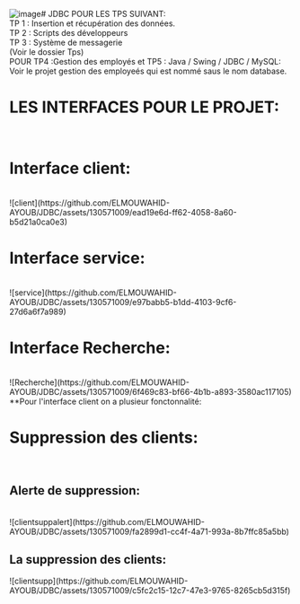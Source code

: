 ![image](https://github.com/ELMOUWAHID-AYOUB/JDBC/assets/130571009/a631df5a-88b5-4b82-91e6-ed3a68f1c976)# JDBC 
POUR LES TPS SUIVANT:
<br>
TP 1 : Insertion et récupération des données.
<br>
TP 2 : Scripts des développeurs
<br>
TP 3 : Système de messagerie
<br>
(Voir le dossier Tps)
<br>
POUR TP4 :Gestion des employés et TP5 : Java / Swing / JDBC / MySQL:
Voir le projet gestion des employeés qui est nommé saus le nom  database.
<br>
<h1>
LES INTERFACES POUR LE PROJET:
</h1>
<br>
<h1>
Interface client:
</h1>
<br>
![client](https://github.com/ELMOUWAHID-AYOUB/JDBC/assets/130571009/ead19e6d-ff62-4058-8a60-b5d21a0ca0e3)
<br>
<h1>
Interface service:
</h1>
<br>
![service](https://github.com/ELMOUWAHID-AYOUB/JDBC/assets/130571009/e97babb5-b1dd-4103-9cf6-27d6a6f7a989)
<br>
<h1>
Interface Recherche:
</h1>
<br>
![Recherche](https://github.com/ELMOUWAHID-AYOUB/JDBC/assets/130571009/6f469c83-bf66-4b1b-a893-3580ac117105)
<br>
**Pour l'interface client on a plusieur fonctonnalité:
<br>
<h1>
Suppression des clients:
</h1>
<br>
<h2>
Alerte de suppression:
</h2>
<br>
![clientsuppalert](https://github.com/ELMOUWAHID-AYOUB/JDBC/assets/130571009/fa2899d1-cc4f-4a71-993a-8b7ffc85a5bb)
<br>
<h2>
La suppression des clients:
</h2>
![clientsupp](https://github.com/ELMOUWAHID-AYOUB/JDBC/assets/130571009/c5fc2c15-12c7-47e3-9765-8265cb5d315f)
